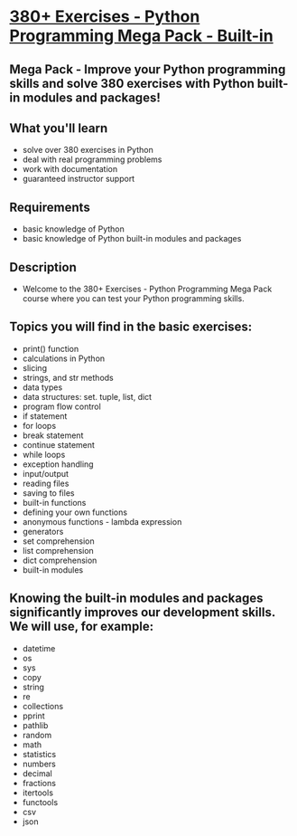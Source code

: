 # [380+ Exercises - Python Programming Mega Pack - Built-in]()
## Mega Pack - Improve your Python programming skills and solve 380 exercises with Python built-in modules and packages!

## What you'll learn
- solve over 380 exercises in Python
- deal with real programming problems
- work with documentation
- guaranteed instructor support

## Requirements
- basic knowledge of Python
- basic knowledge of Python built-in modules and packages

## Description
- Welcome to the 380+ Exercises - Python Programming Mega Pack course where you can test your Python programming skills.

## Topics you will find in the basic exercises:
- print() function
- calculations in Python
- slicing
- strings, and str methods
- data types
- data structures: set. tuple, list, dict
- program flow control
- if statement
- for loops
- break statement
- continue statement
- while loops
- exception handling
- input/output
- reading files
- saving to files
- built-in functions
- defining your own functions
- anonymous functions - lambda expression
- generators
- set comprehension
- list comprehension
- dict comprehension
- built-in modules

## Knowing the built-in modules and packages significantly improves our development skills. We will use, for example:
- datetime
- os
- sys
- copy
- string
- re
- collections
- pprint
- pathlib
- random
- math
- statistics
- numbers
- decimal
- fractions
- itertools
- functools
- csv
- json
